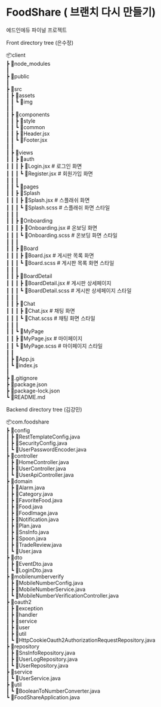 
# FoodShare ( 브랜치 다시 만들기)
에드인에듀 파이널 프로젝트 

Front directory tree (은수정)

📦client  
 ┣ 📂node_modules  
 ┃  
 ┣ 📂public  
 ┃  
 ┣ 📂src  
 ┃ ┣ 📂assets  
 ┃ ┃ ┗ 📂img  
 ┃ ┃  
 ┃ ┣ 📂components  
 ┃ ┃ ┣ 📂style  
 ┃ ┃ ┗ 📂common  
 ┃ ┃   ┣ 📜Header.jsx  
 ┃ ┃   ┗ 📜Footer.jsx  
 ┃ ┃  
 ┃ ┣ 📂views  
 ┃ ┃ ┣ 📂auth  
 ┃ ┃ ┃ ┣ 📜Login.jsx         # 로그인 화면  
 ┃ ┃ ┃ ┗ 📜Register.jsx        # 회원가입 화면  
 ┃ ┃ ┃  
 ┃ ┃ ┗ 📂pages  
 ┃ ┃   ┣ 📂Splash  
 ┃ ┃   ┃ ┣ 📜Splash.jsx        # 스플래쉬 화면  
 ┃ ┃   ┃ ┗ 📜Splash.scss       # 스플래쉬 화면 스타일  
 ┃ ┃   ┃  
 ┃ ┃   ┣ 📂Onboarding  
 ┃ ┃   ┃ ┣ 📜Onboarding.jsx    # 온보딩 화면  
 ┃ ┃   ┃ ┗ 📜Onboarding.scss   # 온보딩 화면 스타일  
 ┃ ┃   ┃  
 ┃ ┃   ┣ 📂Board  
 ┃ ┃   ┃ ┣ 📜Board.jsx         # 게시판 목록 화면  
 ┃ ┃   ┃ ┗ 📜Board.scss        # 게시판 목록 화면 스타일  
 ┃ ┃   ┃  
 ┃ ┃   ┣ 📂BoardDetail  
 ┃ ┃   ┃ ┣ 📜BoardDetail.jsx   # 게시판 상세페이지  
 ┃ ┃   ┃ ┗ 📜BoardDetail.scss  # 게시판 상세페이지 스타일  
 ┃ ┃   ┃  
 ┃ ┃   ┣ 📂Chat  
 ┃ ┃   ┃ ┣ 📜Chat.jsx          # 채팅 화면  
 ┃ ┃   ┃ ┗ 📜Chat.scss         # 채팅 화면 스타일  
 ┃ ┃   ┃  
 ┃ ┃   ┗ 📂MyPage  
 ┃ ┃     ┣ 📜MyPage.jsx        # 마이페이지  
 ┃ ┃     ┗ 📜MyPage.scss       # 마이페이지 스타일  
 ┃ ┃  
 ┃ ┣ 📜App.js  
 ┃ ┗ 📜index.js  
 ┃  
 ┣ 📜.gitignore  
 ┣ 📜package.json  
 ┣ 📜package-lock.json  
 ┗ 📜README.md  


Backend directory tree (김강민)

📦com.foodshare  
 ┣ 📂config  
 ┃ ┣ 📜RestTemplateConfig.java  
 ┃ ┣ 📜SecurityConfig.java  
 ┃ ┗ 📜UserPasswordEncoder.java  
 ┣ 📂controller  
 ┃ ┣ 📜HomeController.java  
 ┃ ┣ 📜UserController.java  
 ┃ ┗ 📜UserApiController.java  
 ┣ 📂domain  
 ┃ ┣ 📜Alarm.java  
 ┃ ┣ 📜Category.java  
 ┃ ┣ 📜FavoriteFood.java  
 ┃ ┣ 📜Food.java  
 ┃ ┣ 📜FoodImage.java  
 ┃ ┣ 📜Notification.java  
 ┃ ┣ 📜Plan.java  
 ┃ ┣ 📜SnsInfo.java  
 ┃ ┣ 📜Spoon.java  
 ┃ ┣ 📜TradeReview.java  
 ┃ ┗ 📜User.java  
 ┣ 📂dto  
 ┃ ┣ 📜EventDto.java  
 ┃ ┗ 📜LoginDto.java  
 ┣ 📂mobilenumberverify  
 ┃ ┣ 📜MobileNumberConfig.java  
 ┃ ┣ 📜MobileNumberService.java  
 ┃ ┗ 📜MobileNumberVerificationController.java  
 ┣ 📂oauth2  
 ┃ ┣ 📂exception  
 ┃ ┣ 📂handler  
 ┃ ┣ 📂service  
 ┃ ┣ 📂user  
 ┃ ┣ 📂util  
 ┃ ┗ 📜HttpCookieOauth2AuthorizationRequestRepository.java  
 ┣ 📂repository  
 ┃ ┣ 📜SnsInfoRepository.java  
 ┃ ┣ 📜UserLogRepository.java  
 ┃ ┗ 📜UserRepository.java  
 ┣ 📂service  
 ┃ ┗ 📜UserService.java  
 ┣ 📂util  
 ┃ ┗ 📜BooleanToNumberConverter.java  
 ┗ 📜FoodShareApplication.java  

 
